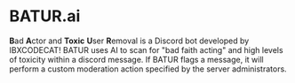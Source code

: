 # BATUR.ai
**B**ad **A**ctor and **Toxic** **U**ser **R**emoval is a Discord bot developed by IBXCODECAT! BATUR uses AI to scan for "bad faith acting" and high levels of toxicity within a discord message. If BATUR flags a message, it will perform a custom moderation action specified by the server administrators.

